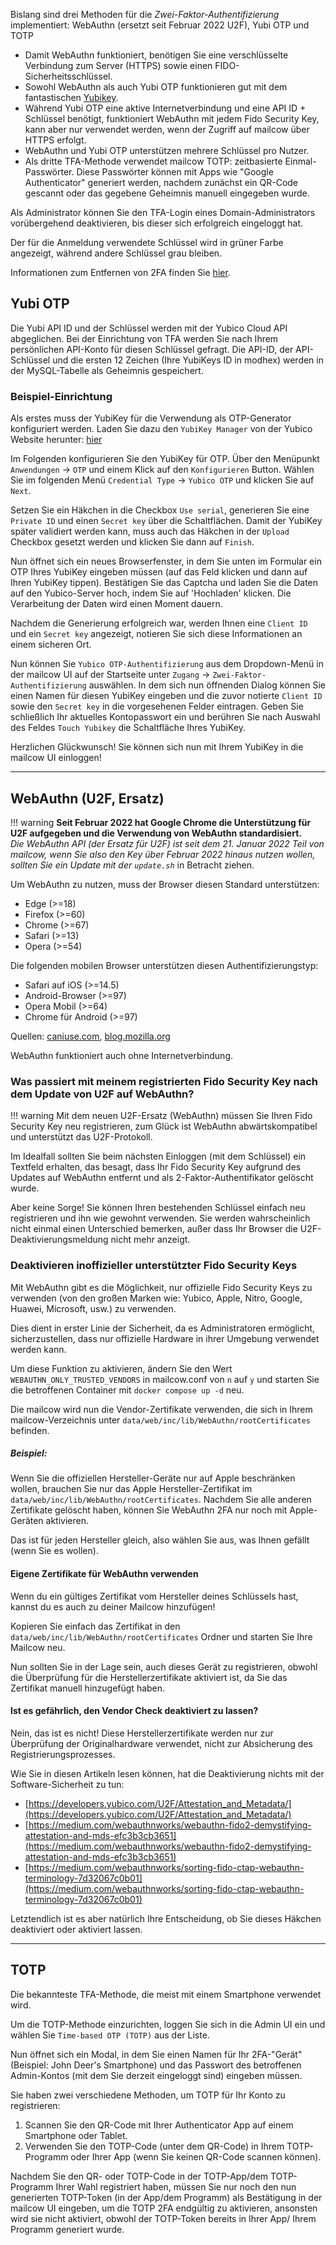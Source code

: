 Bislang sind drei Methoden für die _Zwei-Faktor-Authentifizierung_ implementiert: WebAuthn (ersetzt seit Februar 2022 U2F), Yubi OTP und TOTP

- Damit WebAuthn funktioniert, benötigen Sie eine verschlüsselte Verbindung zum Server (HTTPS) sowie einen FIDO-Sicherheitsschlüssel.
- Sowohl WebAuthn als auch Yubi OTP funktionieren gut mit dem fantastischen [Yubikey](https://www.yubico.com).
- Während Yubi OTP eine aktive Internetverbindung und eine API ID + Schlüssel benötigt, funktioniert WebAuthn mit jedem Fido Security Key, kann aber nur verwendet werden, wenn der Zugriff auf mailcow über HTTPS erfolgt.
- WebAuthn und Yubi OTP unterstützen mehrere Schlüssel pro Nutzer.
- Als dritte TFA-Methode verwendet mailcow TOTP: zeitbasierte Einmal-Passwörter. Diese Passwörter können mit Apps wie "Google Authenticator" generiert werden, nachdem zunächst ein QR-Code gescannt oder das gegebene Geheimnis manuell eingegeben wurde.

Als Administrator können Sie den TFA-Login eines Domain-Administrators vorübergehend deaktivieren, bis dieser sich erfolgreich eingeloggt hat.

Der für die Anmeldung verwendete Schlüssel wird in grüner Farbe angezeigt, während andere Schlüssel grau bleiben.

Informationen zum Entfernen von 2FA finden Sie [hier](../../troubleshooting/debug-reset_pw.de.md#zwei-faktor-authentifizierung-entfernen).

## Yubi OTP

Die Yubi API ID und der Schlüssel werden mit der Yubico Cloud API abgeglichen. Bei der Einrichtung von TFA werden Sie nach Ihrem persönlichen API-Konto für diesen Schlüssel gefragt.
Die API-ID, der API-Schlüssel und die ersten 12 Zeichen (Ihre YubiKeys ID in modhex) werden in der MySQL-Tabelle als Geheimnis gespeichert.

### Beispiel-Einrichtung

Als erstes muss der YubiKey für die Verwendung als OTP-Generator konfiguriert werden. Laden Sie dazu den `YubiKey Manager` von der Yubico Website herunter: [hier](https://www.yubico.com/support/download/)

Im Folgenden konfigurieren Sie den YubiKey für OTP.
Über den Menüpunkt `Anwendungen` -> `OTP` und einem Klick auf den `Konfigurieren` Button. Wählen Sie im folgenden Menü `Credential Type` -> `Yubico OTP` und klicken Sie auf `Next`.

Setzen Sie ein Häkchen in die Checkbox `Use serial`, generieren Sie eine `Private ID` und einen `Secret key` über die Schaltflächen. 
Damit der YubiKey später validiert werden kann, muss auch das Häkchen in der `Upload` Checkbox gesetzt werden und klicken Sie dann auf `Finish`.

Nun öffnet sich ein neues Browserfenster, in dem Sie unten im Formular ein OTP Ihres YubiKey eingeben müssen (auf das Feld klicken und dann auf Ihren YubiKey tippen). Bestätigen Sie das Captcha und laden Sie die Daten auf den Yubico-Server hoch, indem Sie auf 'Hochladen' klicken. Die Verarbeitung der Daten wird einen Moment dauern.

Nachdem die Generierung erfolgreich war, werden Ihnen eine `Client ID` und ein `Secret key` angezeigt, notieren Sie sich diese Informationen an einem sicheren Ort.

Nun können Sie `Yubico OTP-Authentifizierung` aus dem Dropdown-Menü in der mailcow UI auf der Startseite unter `Zugang` -> `Zwei-Faktor-Authentifizierung` auswählen. 
In dem sich nun öffnenden Dialog können Sie einen Namen für diesen YubiKey eingeben und die zuvor notierte `Client ID` sowie den `Secret key` in die vorgesehenen Felder eintragen.
Geben Sie schließlich Ihr aktuelles Kontopasswort ein und berühren Sie nach Auswahl des Feldes `Touch Yubikey` die Schaltfläche Ihres YubiKey.

Herzlichen Glückwunsch! Sie können sich nun mit Ihrem YubiKey in die mailcow UI einloggen!

---

## WebAuthn (U2F, Ersatz)
!!! warning
    **Seit Februar 2022 hat Google Chrome die Unterstützung für U2F aufgegeben und die Verwendung von WebAuthn standardisiert.<br>**
    *Die WebAuthn API (der Ersatz für U2F) ist seit dem 21. Januar 2022 Teil von mailcow, wenn Sie also den Key über Februar 2022 hinaus nutzen wollen, sollten Sie ein Update mit der `update.sh`* in Betracht ziehen. 
    
Um WebAuthn zu nutzen, muss der Browser diesen Standard unterstützen:

- Edge (>=18)
- Firefox (>=60)
- Chrome (>=67)
- Safari (>=13)
- Opera (>=54)

Die folgenden mobilen Browser unterstützen diesen Authentifizierungstyp:

- Safari auf iOS (>=14.5)
- Android-Browser (>=97)
- Opera Mobil (>=64)
- Chrome für Android (>=97)

Quellen: [caniuse.com](https://caniuse.com/webauthn), [blog.mozilla.org](https://blog.mozilla.org/security/2019/04/04/shipping-fido-u2f-api-support-in-firefox/)

WebAuthn funktioniert auch ohne Internetverbindung.

### Was passiert mit meinem registrierten Fido Security Key nach dem Update von U2F auf WebAuthn?
!!! warning
    Mit dem neuen U2F-Ersatz (WebAuthn) müssen Sie Ihren Fido Security Key neu registrieren, zum Glück ist WebAuthn abwärtskompatibel und unterstützt das U2F-Protokoll.

Im Idealfall sollten Sie beim nächsten Einloggen (mit dem Schlüssel) ein Textfeld erhalten, das besagt, dass Ihr Fido Security Key aufgrund des Updates auf WebAuthn entfernt und als 2-Faktor-Authentifikator gelöscht wurde.

Aber keine Sorge! Sie können Ihren bestehenden Schlüssel einfach neu registrieren und ihn wie gewohnt verwenden. Sie werden wahrscheinlich nicht einmal einen Unterschied bemerken, außer dass Ihr Browser die U2F-Deaktivierungsmeldung nicht mehr anzeigt.

### Deaktivieren inoffizieller unterstützter Fido Security Keys
Mit WebAuthn gibt es die Möglichkeit, nur offizielle Fido Security Keys zu verwenden (von den großen Marken wie: Yubico, Apple, Nitro, Google, Huawei, Microsoft, usw.) zu verwenden.

Dies dient in erster Linie der Sicherheit, da es Administratoren ermöglicht, sicherzustellen, dass nur offizielle Hardware in ihrer Umgebung verwendet werden kann.

Um diese Funktion zu aktivieren, ändern Sie den Wert `WEBAUTHN_ONLY_TRUSTED_VENDORS` in mailcow.conf von `n` auf `y` und starten Sie die betroffenen Container mit `docker compose up -d` neu.

Die mailcow wird nun die Vendor-Zertifikate verwenden, die sich in Ihrem mailcow-Verzeichnis unter `data/web/inc/lib/WebAuthn/rootCertificates` befinden. 

##### Beispiel:
Wenn Sie die offiziellen Hersteller-Geräte nur auf Apple beschränken wollen, brauchen Sie nur das Apple Hersteller-Zertifikat im `data/web/inc/lib/WebAuthn/rootCertificates`.
Nachdem Sie alle anderen Zertifikate gelöscht haben, können Sie WebAuthn 2FA nur noch mit Apple-Geräten aktivieren.

Das ist für jeden Hersteller gleich, also wählen Sie aus, was Ihnen gefällt (wenn Sie es wollen).

#### Eigene Zertifikate für WebAuthn verwenden
Wenn du ein gültiges Zertifikat vom Hersteller deines Schlüssels hast, kannst du es auch zu deiner Mailcow hinzufügen!

Kopieren Sie einfach das Zertifikat in den `data/web/inc/lib/WebAuthn/rootCertificates` Ordner und starten Sie Ihre Mailcow neu.

Nun sollten Sie in der Lage sein, auch dieses Gerät zu registrieren, obwohl die Überprüfung für die Herstellerzertifikate aktiviert ist, da Sie das Zertifikat manuell hinzugefügt haben. 

#### Ist es gefährlich, den Vendor Check deaktiviert zu lassen?
Nein, das ist es nicht!
Diese Herstellerzertifikate werden nur zur Überprüfung der Originalhardware verwendet, nicht zur Absicherung des Registrierungsprozesses.

Wie Sie in diesen Artikeln lesen können, hat die Deaktivierung nichts mit der Software-Sicherheit zu tun:
- [https://developers.yubico.com/U2F/Attestation_and_Metadata/](https://developers.yubico.com/U2F/Attestation_and_Metadata/)
- [https://medium.com/webauthnworks/webauthn-fido2-demystifying-attestation-and-mds-efc3b3cb3651](https://medium.com/webauthnworks/webauthn-fido2-demystifying-attestation-and-mds-efc3b3cb3651)
- [https://medium.com/webauthnworks/sorting-fido-ctap-webauthn-terminology-7d32067c0b01](https://medium.com/webauthnworks/sorting-fido-ctap-webauthn-terminology-7d32067c0b01)

Letztendlich ist es aber natürlich Ihre Entscheidung, ob Sie dieses Häkchen deaktiviert oder aktiviert lassen. 

---

## TOTP

Die bekannteste TFA-Methode, die meist mit einem Smartphone verwendet wird.

Um die TOTP-Methode einzurichten, loggen Sie sich in die Admin UI ein und wählen Sie `Time-based OTP (TOTP)` aus der Liste.

Nun öffnet sich ein Modal, in dem Sie einen Namen für Ihr 2FA-"Gerät" (Beispiel: John Deer's Smartphone) und das Passwort des betroffenen Admin-Kontos (mit dem Sie derzeit eingeloggt sind) eingeben müssen.

Sie haben zwei verschiedene Methoden, um TOTP für Ihr Konto zu registrieren:
1. Scannen Sie den QR-Code mit Ihrer Authenticator App auf einem Smartphone oder Tablet.
2. Verwenden Sie den TOTP-Code (unter dem QR-Code) in Ihrem TOTP-Programm oder Ihrer App (wenn Sie keinen QR-Code scannen können).

Nachdem Sie den QR- oder TOTP-Code in der TOTP-App/dem TOTP-Programm Ihrer Wahl registriert haben, müssen Sie nur noch den nun generierten TOTP-Token (in der App/dem Programm) als Bestätigung in der mailcow UI eingeben, um die TOTP 2FA endgültig zu aktivieren, ansonsten wird sie nicht aktiviert, obwohl der TOTP-Token bereits in Ihrer App/ Ihrem Programm generiert wurde.
